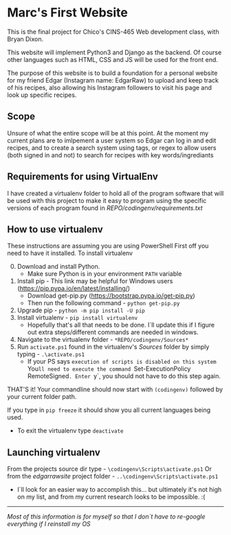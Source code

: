 Marc's First Website
====================

This is the final project for Chico's CINS-465 Web development class, with Bryan Dixon.

This website will implement Python3 and Django as the backend. 
Of course other languages such as HTML, CSS and JS will be used for the front end.

The purpose of this website is to build a foundation for a personal website for my friend Edgar (Instagram name: EdgarRaw) to upload and keep track of his recipes, also allowing his Instagram followers to visit his page and look up specific recipes.

Scope
-----

Unsure of what the entire scope will be at this point.
At the moment my current plans are to imlpement a user system so Edgar can log in and edit recipes, and to create a search system using tags, or regex to allow users (both signed in and not) to search for recipes with key words/ingrediants

Requirements for using VirtualEnv
---------------------------------

I have created a virtualenv folder to hold all of the program software that will be used with this project to make it easy to program using the specific versions of each program found in *REPO/codingenv/requirements.txt*

How to use virtualenv
---------------------
These instructions are assuming you are using PowerShell
First off you need to have it installed. To install virtualenv

0. Download and install Python.
	* Make sure Python is in your environment `PATH` variable
0. Install pip - This link may be helpful for Windows users (https://pip.pypa.io/en/latest/installing/)
	* Download get-pip.py (https://bootstrap.pypa.io/get-pip.py)
	* Then run the following command - `python get-pip.py`
0. Upgrade pip - `python -m pip install -U pip`
0. Install virtualenv - `pip install virtualenv`
	- Hopefully that's all that needs to be done. I`ll update this if I figure out extra steps/different commands are needed in windows.
0. Navigate to the virtualenv folder - `*REPO/codingenv/Sources*`
0. Run `activate.ps1` found in the virtualenv's *Sources* folder by simply typing - `.\activate.ps1`
	- If your PS says `execution of scripts is disabled on this system` You`ll need to execute the command `Set-ExecutionPolicy RemoteSigned`. Enter `y`, you should not have to do this step again.

THAT'S it! Your commandline should now start with `(codingenv)` followed by your current folder path. 

If you type in `pip freeze` it should show you all current languages being used. 

* To exit the virtualenv type `deactivate`

Launching virtualenv
--------------------

From the projects source dir type - `\codingenv\Scripts\activate.ps1`
Or from the *edgarrawsite* project folder - `..\codingenv\Scripts\activate.ps1`
 + I`ll look for an easier way to accomplish this... but ultimately it's not high on my list, and from my current research looks to be impossible. :(


----------------
*Most of this information is for myself so that I don`t have to re-google everything if I reinstall my OS*

